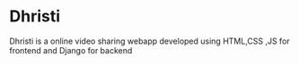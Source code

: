 # Dhristi
Dhristi is a online video sharing webapp developed using HTML,CSS ,JS for frontend and Django for backend
